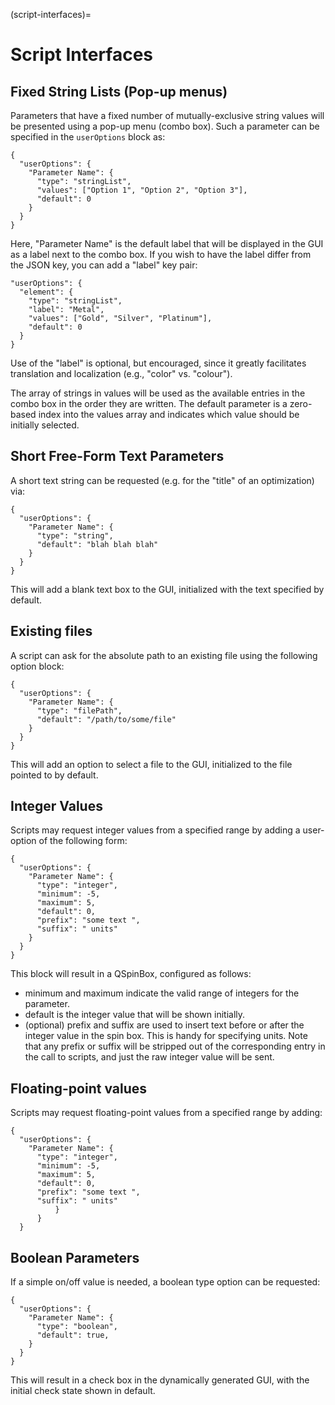 (script-interfaces)=

# Script Interfaces

## Fixed String Lists (Pop-up menus)

Parameters that have a fixed number of mutually-exclusive string values
will be presented using a pop-up menu (combo box). Such a parameter can
be specified in the `userOptions` block as:

```
{
  "userOptions": {
    "Parameter Name": {
      "type": "stringList",
      "values": ["Option 1", "Option 2", "Option 3"],
      "default": 0
    }
  }
}
```

Here, "Parameter Name" is the default label that will be displayed in
the GUI as a label next to the combo box. If you wish to have the label
differ from the JSON key, you can add a "label" key pair:

```
"userOptions": {
  "element": {
    "type": "stringList",
    "label": "Metal",
    "values": ["Gold", "Silver", "Platinum"],
    "default": 0
  }
}
```

Use of the "label" is optional, but encouraged, since it greatly
facilitates translation and localization (e.g., "color" vs. "colour").

The array of strings in values will be used as the available entries in
the combo box in the order they are written. The default parameter is a
zero-based index  into the values array and indicates which value should
be initially selected.

## Short Free-Form Text Parameters

A short text string can be requested (e.g. for the "title" of an
optimization) via:

```
{
  "userOptions": {
    "Parameter Name": {
      "type": "string",
      "default": "blah blah blah"
    }
  }
}
```

This will add a blank text box to the GUI, initialized with the text
specified by default.

## Existing files

A script can ask for the absolute path to an existing file using the
following option block:

```
{
  "userOptions": {
    "Parameter Name": {
      "type": "filePath",
      "default": "/path/to/some/file"
    }
  }
}
```

This will add an option to select a file to the GUI, initialized to the
file pointed to by default.

## Integer Values

Scripts may request integer values from a specified range by adding a
user-option of the following form:

```
{
  "userOptions": {
    "Parameter Name": {
      "type": "integer",
      "minimum": -5,
      "maximum": 5,
      "default": 0,
      "prefix": "some text ",
      "suffix": " units"
    }
  }
}
```

This block will result in a QSpinBox, configured as follows:

- minimum and maximum indicate the valid range of integers for the
  parameter.
- default is the integer value that will be shown initially.
- (optional) prefix and suffix are used to insert text before or after
  the integer value in the spin box. This is handy for specifying
  units. Note that any prefix or suffix will be stripped out of the
  corresponding entry in the call to scripts, and just the raw integer
  value will be sent.

## Floating-point values

Scripts may request floating-point values from a specified range by
adding:

```
{
  "userOptions": {
    "Parameter Name": {
      "type": "integer",
      "minimum": -5,
      "maximum": 5,
      "default": 0,
      "prefix": "some text ",
      "suffix": " units"
          }
      }
  }
```

## Boolean Parameters

If a simple on/off value is needed, a boolean type option can be
requested:

```
{
  "userOptions": {
    "Parameter Name": {
      "type": "boolean",
      "default": true,
    }
  }
}
```

This will result in a check box in the dynamically generated GUI, with
the initial check state shown in default.
